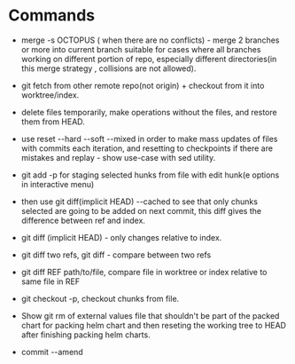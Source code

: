 # Commands

 - merge -s OCTOPUS ( when there are no conflicts) - merge 2 branches or more into current branch suitable for cases where all branches working on different portion of repo, especially different directories(in this merge strategy , collisions are not allowed).
 - git fetch from other remote repo(not origin) + checkout from it into worktree/index.
 - delete files temporarily, make operations without the files, and restore them from HEAD.
 - use reset --hard --soft --mixed in order to make mass updates of files with commits each iteration,  and resetting to checkpoints if there are mistakes and replay - show use-case with sed utility.
 
 - git add -p for staging selected hunks from file with edit hunk(e options in interactive menu)
 - then use git diff(implicit HEAD) --cached to see that only chunks selected are going to be added on next commit, this diff gives the difference between     ref and index.
 - git diff (implicit HEAD) - only changes relative to index.
 - git diff two refs, git diff - compare between two refs
 - git diff REF path/to/file, compare file in worktree or index relative to same file in REF
 - git checkout -p, checkout chunks from file. 
 - Show git rm of external values file that shouldn't be part of the packed chart for packing helm chart and then reseting the working tree to HEAD after finishing packing helm charts.
 - commit --amend
